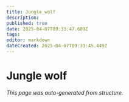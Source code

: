 ```yaml
---
title: Jungle_wolf
description: 
published: true
date: 2025-04-07T09:33:47.609Z
tags: 
editor: markdown
dateCreated: 2025-04-07T09:33:45.449Z
---
```


# Jungle wolf

*This page was auto-generated from structure.*